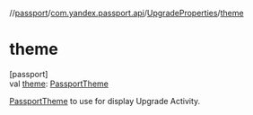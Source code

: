 //[passport](../../../index.md)/[com.yandex.passport.api](../index.md)/[UpgradeProperties](index.md)/[theme](theme.md)

# theme

[passport]\
val [theme](theme.md): [PassportTheme](../-passport-theme/index.md)

[PassportTheme](../-passport-theme/index.md) to use for display Upgrade Activity.
